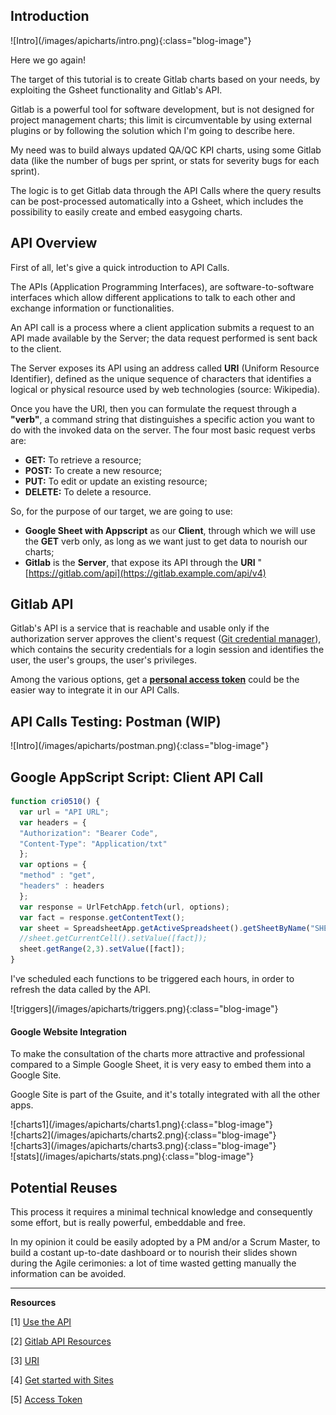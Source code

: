 ## Introduction

<div class="blog-image-container" markdown="1">
![Intro](/images/apicharts/intro.png){:class="blog-image"}
</div>

Here we go again!

The target of this tutorial is to create Gitlab charts based on your needs, by exploiting the Gsheet functionality and Gitlab's API.

Gitlab is a powerful tool for software development, but is not designed for project management charts; this limit is circumventable
by using external plugins or by following the solution which I'm going to describe here.

My need was to build always updated QA/QC KPI charts, using some Gitlab data (like the number of bugs per sprint, or stats for severity bugs for each sprint).

The logic is to get Gitlab data through the API Calls where the query results can be post-processed automatically into a Gsheet, which includes the possibility to easily create and embed easygoing charts.


## API Overview
First of all, let's give a quick introduction to API Calls.

The APIs (Application Programming Interfaces), are software-to-software interfaces which allow different applications to talk to each other and exchange information or functionalities. 

An API call is a process where a client application submits a request to an API made available by the Server; the data request performed is sent back to the client.

The Server exposes its API using an address called **URI** (Uniform Resource Identifier), defined as the unique sequence of characters that identifies a logical or physical resource used by web technologies (source: Wikipedia).

Once you have the URI, then you can formulate the request through a **"verb"**, a command string that distinguishes a specific action you want to do with the invoked data on the server. The four most basic request verbs are:

- **GET:** To retrieve a resource;
- **POST:** To create a new resource;
- **PUT:** To edit or update an existing resource;
- **DELETE:** To delete a resource.

So, for the purpose of our target, we are going to use:

- **Google Sheet with Appscript** as our **Client**, through which we will use the **GET** verb only, as long as we want just to get data to nourish our charts;
- **Gitlab** is the **Server**, that expose its API through the **URI** " [https://gitlab.com/api](https://gitlab.example.com/api/v4)

## Gitlab API

Gitlab's API is a service that is reachable and usable only if the authorization server approves the client's request ([Git credential manager](https://docs.gitlab.com/ee/user/profile/account/two_factor_authentication.html#git-credential-manager)), which contains the security credentials for a login session and identifies the user, the user's groups, the user's privileges.

Among the various options, get a [**personal access token**](https://docs.gitlab.com/ee/user/profile/personal_access_tokens.html)  could be the easier way to integrate it in our API Calls.



## API Calls Testing: Postman (WIP)

<div class="blog-image-container" markdown="1">
![Intro](/images/apicharts/postman.png){:class="blog-image"}
</div>


## Google AppScript Script: Client API Call

```javascript
function cri0510() {
  var url = "API URL";
  var headers = {
  "Authorization": "Bearer Code",
  "Content-Type": "Application/txt"
  };
  var options = {
  "method" : "get",
  "headers" : headers
  };
  var response = UrlFetchApp.fetch(url, options);
  var fact = response.getContentText();
  var sheet = SpreadsheetApp.getActiveSpreadsheet().getSheetByName("SHEET_NAME");
  //sheet.getCurrentCell().setValue([fact]);
  sheet.getRange(2,3).setValue([fact]);
}
```

I've scheduled each functions to be triggered each hours, in order to refresh the data called by the API.

<div markdown="1" class="blog-image-container">
![triggers](/images/apicharts/triggers.png){:class="blog-image"}
</div>

#### Google Website Integration


To make the consultation of the charts more attractive and professional compared to a Simple Google Sheet, it is very easy to embed them into a Google Site.

Google Site is part of the Gsuite, and it's totally integrated with all the other apps.



<div class="blog-image-container" markdown="1">
![charts1](/images/apicharts/charts1.png){:class="blog-image"}
</div>


<div class="blog-image-container" markdown="1">
![charts2](/images/apicharts/charts2.png){:class="blog-image"}
</div>


<div class="blog-image-container" markdown="1">
![charts3](/images/apicharts/charts3.png){:class="blog-image"}
</div>


<div class="blog-image-container" markdown="1">
![stats](/images/apicharts/stats.png){:class="blog-image"}
</div>


## Potential Reuses

This process it requires a minimal technical knowledge and consequently some effort, but is really powerful, embeddable and free.

In my opinion it could be easily adopted by a PM and/or a Scrum Master, to build a costant up-to-date dashboard or to nourish their slides shown during the Agile cerimonies: a lot of time wasted getting manually the information can be avoided. 

---

**Resources**

[1] [Use the API](https://docs.gitlab.com/ee/api/)

[2] [Gitlab API Resources](https://docs.gitlab.com/ee/api/api_resources.html)

[3] [URI](https://en.wikipedia.org/wiki/Uniform_Resource_Identifier) 

[4] [Get started with Sites](https://support.google.com/a/users/answer/9310491?hl=en)

[5] [Access Token](https://en.wikipedia.org/wiki/Access_token)


